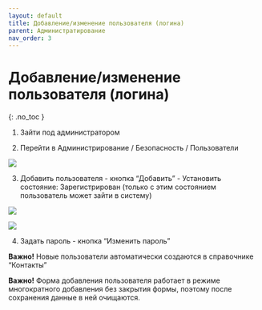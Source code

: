 ```yaml
---
layout: default
title: Добавление/изменение пользователя (логина)
parent: Администратирование
nav_order: 3
---
```


# Добавление/изменение пользователя (логина)
{: .no_toc }

1. Зайти под администратором

2. Перейти в Администрирование / Безопасность / Пользователи

![](../../images/admin.png)

3. Добавить пользователя  - кнопка “Добавить”
        - Установить состояние: Зарегистрирован
(только с этим состоянием пользователь может зайти в систему)

![](../../images/admin2.png)

![](../../images/admin3.png)

4. Задать пароль - кнопка “Изменить пароль”

**Важно!** Новые пользователи автоматически создаются в справочнике “Контакты”

**Важно!** Форма добавления пользователя работает в режиме многократного добавления без закрытия формы, поэтому после сохранения данные в ней очищаются.
